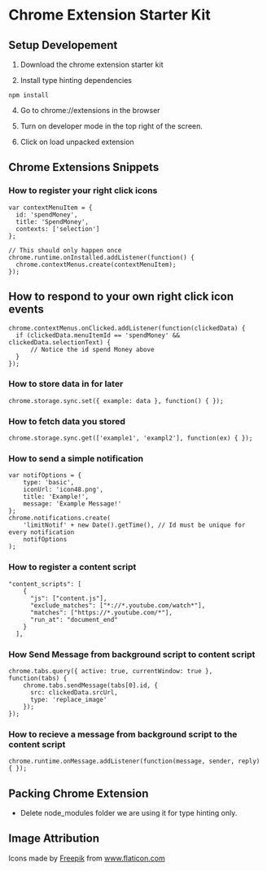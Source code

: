 # Chrome Extension Starter Kit

## Setup Developement

1. Download the chrome extension starter kit

2. Install type hinting dependencies

```
npm install
```

4. Go to chrome://extensions in the browser

5. Turn on developer mode in the top right of the screen.

6. Click on load unpacked extension

## Chrome Extensions Snippets

### How to register your right click icons

```
var contextMenuItem = {
  id: 'spendMoney',
  title: 'SpendMoney',
  contexts: ['selection']
};

// This should only happen once
chrome.runtime.onInstalled.addListener(function() {
  chrome.contextMenus.create(contextMenuItem);
});
```

## How to respond to your own right click icon events

```
chrome.contextMenus.onClicked.addListener(function(clickedData) {
  if (clickedData.menuItemId == 'spendMoney' && clickedData.selectionText) {
      // Notice the id spend Money above
  }
});
```

### How to store data in for later

```
chrome.storage.sync.set({ example: data }, function() { });
```

### How to fetch data you stored

```
chrome.storage.sync.get(['example1', 'exampl2'], function(ex) { });
```

### How to send a simple notification

```
var notifOptions = {
    type: 'basic',
    iconUrl: 'icon48.png',
    title: 'Example!',
    message: 'Example Message!'
};
chrome.notifications.create(
    'limitNotif' + new Date().getTime(), // Id must be unique for every notification
    notifOptions
);
```

### How to register a content script

```
"content_scripts": [
    {
      "js": ["content.js"],
      "exclude_matches": ["*://*.youtube.com/watch*"],
      "matches": ["https://*.youtube.com/*"],
      "run_at": "document_end"
    }
  ],
```

### How Send Message from background script to content script

```
chrome.tabs.query({ active: true, currentWindow: true }, function(tabs) {
    chrome.tabs.sendMessage(tabs[0].id, {
      src: clickedData.srcUrl,
      type: 'replace_image'
    });
});
```

### How to recieve a message from background script to the content script

```
chrome.runtime.onMessage.addListener(function(message, sender, reply) { });
```

## Packing Chrome Extension

- Delete node_modules folder we are using it for type hinting only.


## Image Attribution

Icons made by <a href="https://www.flaticon.com/authors/freepik" title="Freepik">Freepik</a> from <a href="https://www.flaticon.com/" title="Flaticon"> www.flaticon.com</a>
